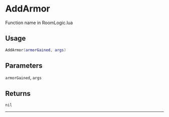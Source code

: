 # AddArmor
Function name in RoomLogic.lua
## Usage
```lua
AddArmor(armorGained, args)
```
## Parameters
`armorGained`, `args`
## Returns
`nil`

---